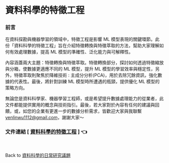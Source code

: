 # 資料科學的特徵工程   

### 前言  
在資料探勘與機器學習的領域中，特徵工程是影響 ML 模型表現的關鍵環節。此份「資料科學的特徵工程」旨在介紹特徵轉換與特徵萃取的方法，幫助大家理解如何有效處理數據，提高 ML 模型的準確性、泛化能力與可解釋性。</br>

內容涵蓋兩大主題：特徵轉換與特徵萃取。特徵轉換部分，探討如何透過特徵縮放與分箱，使數據更適應不同的 ML 模型，提升 ML 模型的學習效率與穩定性，另外，特徵萃取則聚焦於降維技術 : 主成分分析(PCA)，用於去除冗餘資訊，強化數據的代表性。最後，將針對訓練 ML 模型時所遭遇的瓶頸，提供優化 ML 模型的策略方向。</br>

無論您是資料科學家、機器學習工程師，或是希望提升數據處理能力的從業者，此文件都能提供實用的概念與技術指引。最後，若大家對於內容有任何的建議與回饋，或，如您的企業有更進一步的數據分析需求，皆歡迎大家與我聯繫 [yenlinwu1112@gmail.com](mailto:yenlinwu1112@gmail.com)，謝謝大家～
 

### 文件連結  [ [資料科學的特徵工程](./資料科學的特徵工程.pdf) ] :point_left:   

</br>    

Back to [資料科學的日常研究議題](https://github.com/YenLinWu/Daily_Work_of_Data_Science/blob/main/README.md#%E8%B3%87%E6%96%99%E7%A7%91%E5%AD%B8%E7%9A%84%E6%97%A5%E5%B8%B8)
